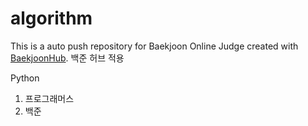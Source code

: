 # algorithm
This is a auto push repository for Baekjoon Online Judge created with [BaekjoonHub](https://github.com/BaekjoonHub/BaekjoonHub).
백준 허브 적용

Python 
1. 프로그래머스
2. 백준
